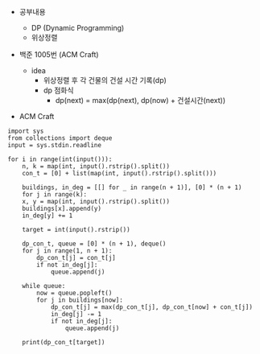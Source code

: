 -  공부내용
	- DP (Dynamic Programming)
	-  위상정렬

- 백준 1005번 (ACM Craft)
	- idea
		- 위상정렬 후 각 건물의 건설 시간 기록(dp)
		- dp 점화식
			- dp(next) = max(dp(next), dp(now) + 건설시간(next))

- ACM Craft
```
import sys  
from collections import deque  
input = sys.stdin.readline  
  
for i in range(int(input())):  
	n, k = map(int, input().rstrip().split())  
	con_t = [0] + list(map(int, input().rstrip().split()))  
  
	buildings, in_deg = [[] for _ in range(n + 1)], [0] * (n + 1)  
	for j in range(k):  
	x, y = map(int, input().rstrip().split())  
	buildings[x].append(y)  
	in_deg[y] += 1  
  
	target = int(input().rstrip())  
  
	dp_con_t, queue = [0] * (n + 1), deque()  
	for j in range(1, n + 1):  
		dp_con_t[j] = con_t[j]  
		if not in_deg[j]:  
			queue.append(j)  

	while queue:  
		now = queue.popleft()  
		for j in buildings[now]:  
			dp_con_t[j] = max(dp_con_t[j], dp_con_t[now] + con_t[j])  
			in_deg[j] -= 1  
			if not in_deg[j]:  
				queue.append(j)  
  
	print(dp_con_t[target])
```